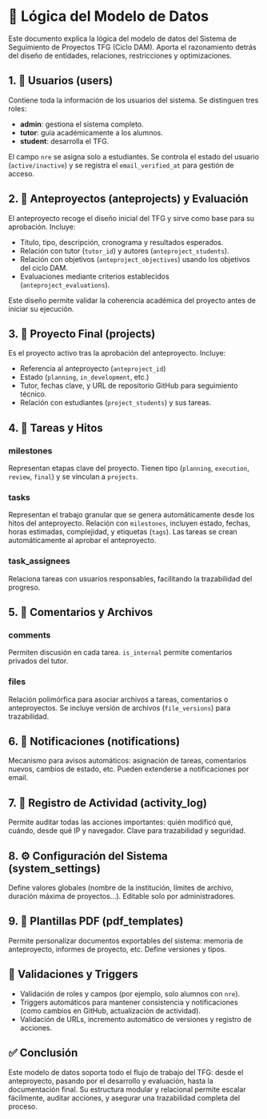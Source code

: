# 🧠 Lógica del Modelo de Datos
Este documento explica la lógica del modelo de datos del Sistema de Seguimiento de Proyectos TFG (Ciclo DAM). Aporta el razonamiento detrás del diseño de entidades, relaciones, restricciones y optimizaciones.

## 1. 👥 Usuarios (users)
Contiene toda la información de los usuarios del sistema. Se distinguen tres roles:

- **admin**: gestiona el sistema completo.
- **tutor**: guía académicamente a los alumnos.
- **student**: desarrolla el TFG.

El campo `nre` se asigna solo a estudiantes. Se controla el estado del usuario (`active/inactive`) y se registra el `email_verified_at` para gestión de acceso.

## 2. 📑 Anteproyectos (anteprojects) y Evaluación
El anteproyecto recoge el diseño inicial del TFG y sirve como base para su aprobación. Incluye:

- Título, tipo, descripción, cronograma y resultados esperados.
- Relación con tutor (`tutor_id`) y autores (`anteproject_students`).
- Relación con objetivos (`anteproject_objectives`) usando los objetivos del ciclo DAM.
- Evaluaciones mediante criterios establecidos (`anteproject_evaluations`).

Este diseño permite validar la coherencia académica del proyecto antes de iniciar su ejecución.

## 3. 🚧 Proyecto Final (projects)
Es el proyecto activo tras la aprobación del anteproyecto. Incluye:

- Referencia al anteproyecto (`anteproject_id`)
- Estado (`planning`, `in_development`, etc.)
- Tutor, fechas clave, y URL de repositorio GitHub para seguimiento técnico.
- Relación con estudiantes (`project_students`) y sus tareas.

## 4. 🧱 Tareas y Hitos

### milestones
Representan etapas clave del proyecto. Tienen tipo (`planning`, `execution`, `review`, `final`) y se vinculan a `projects`.

### tasks
Representan el trabajo granular que se genera automáticamente desde los hitos del anteproyecto. Relación con `milestones`, incluyen estado, fechas, horas estimadas, complejidad, y etiquetas (`tags`). Las tareas se crean automáticamente al aprobar el anteproyecto.

### task_assignees
Relaciona tareas con usuarios responsables, facilitando la trazabilidad del progreso.

## 5. 💬 Comentarios y Archivos

### comments
Permiten discusión en cada tarea. `is_internal` permite comentarios privados del tutor.

### files
Relación polimórfica para asociar archivos a tareas, comentarios o anteproyectos. Se incluye versión de archivos (`file_versions`) para trazabilidad.

## 6. 🔔 Notificaciones (notifications)
Mecanismo para avisos automáticos: asignación de tareas, comentarios nuevos, cambios de estado, etc. Pueden extenderse a notificaciones por email.

## 7. 📜 Registro de Actividad (activity_log)
Permite auditar todas las acciones importantes: quién modificó qué, cuándo, desde qué IP y navegador. Clave para trazabilidad y seguridad.

## 8. ⚙️ Configuración del Sistema (system_settings)
Define valores globales (nombre de la institución, límites de archivo, duración máxima de proyectos…). Editable solo por administradores.

## 9. 🧩 Plantillas PDF (pdf_templates)
Permite personalizar documentos exportables del sistema: memoria de anteproyecto, informes de proyecto, etc. Define versiones y tipos.

## 🔐 Validaciones y Triggers
- Validación de roles y campos (por ejemplo, solo alumnos con `nre`).
- Triggers automáticos para mantener consistencia y notificaciones (como cambios en GitHub, actualización de actividad).
- Validación de URLs, incremento automático de versiones y registro de acciones.

## ✅ Conclusión
Este modelo de datos soporta todo el flujo de trabajo del TFG: desde el anteproyecto, pasando por el desarrollo y evaluación, hasta la documentación final. Su estructura modular y relacional permite escalar fácilmente, auditar acciones, y asegurar una trazabilidad completa del proceso.

